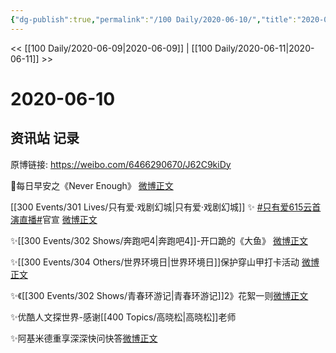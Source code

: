 ```yaml
---
{"dg-publish":true,"permalink":"/100 Daily/2020-06-10/","title":"2020-06-10","created":"2023-04-05T17:20:43.804+08:00","updated":"2023-04-05T22:32:27.705+08:00"}
---
```



<< [[100 Daily/2020-06-09\|2020-06-09]] | [[100 Daily/2020-06-11\|2020-06-11]] >>

# 2020-06-10

## 资讯站 记录

原博链接: https://weibo.com/6466290670/J62C9kiDy

🌅每日早安之《Never Enough》 [微博正文](https://m.weibo.cn/6466290670/4514189617681342)

[[300 Events/301 Lives/只有爱·戏剧幻城\|只有爱·戏剧幻城]]
✨ [#只有爱615云首演直播#](https://s.weibo.com/weibo?q=%23%E5%8F%AA%E6%9C%89%E7%88%B1615%E4%BA%91%E9%A6%96%E6%BC%94%E7%9B%B4%E6%92%AD%23)官宣 [微博正文](https://m.weibo.cn/6466290670/4514212216611699)

✨[[300 Events/302 Shows/奔跑吧4\|奔跑吧4]]-开口跪的《大鱼》 [微博正文](https://m.weibo.cn/6466290670/4514236535945816)

✨[[300 Events/304 Others/世界环境日\|世界环境日]]保护穿山甲打卡活动 [微博正文](https://m.weibo.cn/6466290670/4514240000762783)

✨《[[300 Events/302 Shows/青春环游记\|青春环游记]]2》花絮一则[微博正文](https://m.weibo.cn/6466290670/4514380631766371)

✨优酷人文探世界-感谢[[400 Topics/高晓松\|高晓松]]老师[](https://m.weibo.cn/6466290670/4514246002885207)

✨阿基米德重享深深快问快答[微博正文](https://m.weibo.cn/6466290670/4514396540381854)
